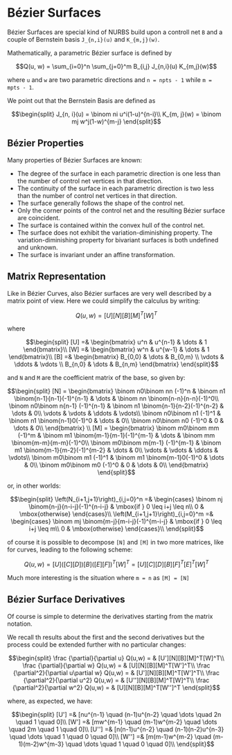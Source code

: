 # Bézier Surfaces

Bézier Surfaces are special kind of NURBS build upon a controll net ``B`` and a couple of Bernstein basis ``J_{n,i}(u)`` and ``K_{m,j}(w)``.

Mathematically, a parametric Bézier surface is defined by

```math
Q(u, w) = \sum_{i=0}^n \sum_{j=0}^m B_{i,j} J_{n,i}(u) K_{m,j}(w)
```
where ``u`` and ``w`` are two parametric directions and ``n = npts - 1`` while ``m = mpts - 1``.

We point out that the Bernstein Basis are defined as

```math
\begin{split}
	J_{n, i}(u) = \binom ni u^i(1-u)^{n-i}\\
	K_{m, j}(w) = \binom mj w^j(1-w)^{m-j}
\end{split}
```

## Bézier Properties

Many properties of Bézier Surfaces are known:
 - The degree of the surface in each parametric direction is one less than the number of control net vertices in that direction.
 - The continuity of the surface in each parametric direction is two less than the number of control net vertices in that direction.
 - The surface generally follows the shape of the control net.
 - Only the corner points of the control net and the resulting Bézier surface are coincident.
 - The surface is contained within the convex hull of the control net.
 - The surface does not exhibit the variation-diminishing property. The variation-diminishing property for bivariant surfaces is both undefined and unknown.
 - The surface is invariant under an affine transformation.

## Matrix Representation

Like in Bézier Curves, also Bézier surfaces are very well described by a matrix point of view. Here we could simplify the calculus by writing:
```math
	Q(u, w) = [U][N][B][M]^T[W]^T
```
where
```math
\begin{split}
	[U] =& \begin{bmatrix} 
		u^n & u^{n-1} & \dots & 1
	\end{bmatrix}\\
	[W] =& \begin{bmatrix} 
		w^n & u^{w-1} & \dots & 1
	\end{bmatrix}\\
	[B] =& \begin{bmatrix} 
		B_{0,0}	&	\dots	&	B_{0,m}	\\
		\vdots	&	\ddots	&	\vdots	\\
		B_{n,0}	&	\dots	&	B_{n,m}
	\end{bmatrix}
\end{split}
```

and ``N`` and ``M`` are the coefficient matrix of the base, so given by:
```math
\begin{split}
	[N] = \begin{bmatrix}
		\binom n0\binom nn (-1)^n & \binom n1 \binom{n-1}{n-1}(-1)^{n-1} & \dots & \binom nn \binom{n-n}{n-n}(-1)^0\\
		\binom n0\binom n{n-1} (-1)^{n-1} & \binom n1 \binom{n-1}{n-2}(-1)^{n-2} & \dots & 0\\
		\vdots & \vdots & \ddots & \vdots\\
		\binom n0\binom n1 (-1)^1 & \binom n1 \binom{n-1}0(-1)^0 & \dots & 0\\
		\binom n0\binom n0 (-1)^0 & 0 & \dots & 0\\
	\end{bmatrix} \\
	[M] = \begin{bmatrix}
		\binom m0\binom mm (-1)^m & \binom m1 \binom{m-1}{m-1}(-1)^{m-1} & \dots & \binom mm \binom{m-m}{m-m}(-1)^0\\
		\binom m0\binom m{m-1} (-1)^{m-1} & \binom m1 \binom{m-1}{m-2}(-1)^{m-2} & \dots & 0\\
		\vdots & \vdots & \ddots & \vdots\\
		\binom m0\binom m1 (-1)^1 & \binom m1 \binom{m-1}0(-1)^0 & \dots & 0\\
		\binom m0\binom m0 (-1)^0 & 0 & \dots & 0\\
	\end{bmatrix}
\end{split}
```
or, in other worlds:
```math
\begin{split}
	\left(N_{i+1,j+1}\right)_{i,j=0}^n =& \begin{cases}
		\binom nj \binom{n-j}{n-i-j}(-1)^{n-i-j}	&	\mbox{if } 0 \leq i+j \leq n\\
		0											&	\mbox{otherwise}
	\end{cases}\\
	\left(M_{i+1,j+1}\right)_{i,j=0}^m =& \begin{cases}
		\binom mj \binom{m-j}{m-i-j}(-1)^{m-i-j}	&	\mbox{if } 0 \leq i+j \leq m\\
		0											&	\mbox{otherwise}
	\end{cases}\\
\end{split}
```

of course it is possible to decompose ``[N]`` and ``[M]`` in two more matrices, like for curves, leading to the following scheme:
```math
Q(u, w) = [U]([C][D])[B]([E][F])^T[W]^T = [U][C][D][B][F]^T[E]^T[W]^T
```

Much more interesting is the situation where ``m = n`` as ``[M] = [N]``

## Bézier Surface Derivatives

Of course is simple to determine the derivatives starting from the matrix notation.

We recall th results about the first and the second derivatives but the process could be extended further with no particular changes:
```math
\begin{split}
	\frac {\partial}{\partial u} Q(u,w) = &	[U'][N][B][M]^T[W]^T\\
	\frac {\partial}{\partial w} Q(u,w) = &	[U][N][B][M]^T[W']^T\\
	\frac {\partial^2}{\partial u\partial w} Q(u,w) = &	[U'][N][B][M]^T[W']^T\\
	\frac {\partial^2}{\partial u^2} Q(u,w) = &	[U''][N][B][M]^T[W]^T\\
	\frac {\partial^2}{\partial w^2} Q(u,w) = &	[U][N][B][M]^T[W'']^T
\end{split}
```

where, as expected, we have:

```math
\begin{split}
	[U'] =& [nu^{n-1} \quad (n-1)u^{n-2} \quad \dots \quad 2n \quad 1 \quad 0]\\
	[W'] =& [mw^{m-1} \quad (m-1)w^{m-2} \quad \dots \quad 2m \quad 1 \quad 0]\\
	[U''] =& [n(n-1)u^{n-2} \quad (n-1)(n-2)u^{n-3} \quad \dots \quad 1 \quad 0 \quad 0]\\
	[W''] =& [m(m-1)w^{m-2} \quad (m-1)(m-2)w^{m-3} \quad \dots \quad 1 \quad 0 \quad 0]\\
\end{split}
```